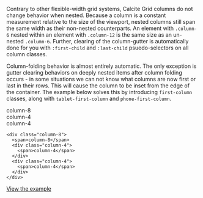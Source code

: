 Contrary to other flexible-width grid systems, Calcite Grid columns do not change behavior when nested. Because a column is a constant measurement relative to the size of the viewport, nested columns still span the same width as their non-nested counterparts. An element with `.column-6` nested within an element with `.column-12` is the same size as an un-nested `.column-6`. Further, clearing of the column-gutter is automatically done for you with `:first-child` and `:last-child` psuedo-selectors on all column classes.

Column-folding behavior is almost entirely automatic. The only exception is gutter clearing behaviors on deeply nested items after column folding occurs - in some situations we can not know what columns are now first or last in their rows. This will cause the column to be inset from the edge of the container. The example below solves this by introducing `first-column` classes, along with `tablet-first-column` and `phone-first-column`.

<div class="grid-example clearfix">
  <div class="column-8">
    <span>column-8</span>
    <div class="column-4">
      <span>column-4</span>
    </div>
    <div class="column-4">
      <span>column-4</span>
    </div>
  </div>
</div>

```
<div class="column-8">
  <span>column-8</span>
  <div class="column-4">
    <span>column-4</span>
  </div>
  <div class="column-4">
    <span>column-4</span>
  </div>
</div>
```


[View the example]({{relativePath}}page-layouts/grid#nested-columns)
